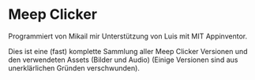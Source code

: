 # Meep Clicker

Programmiert von Mikail mir Unterstützung von Luis mit MIT Appinventor.

Dies ist eine (fast) komplette Sammlung aller Meep Clicker Versionen und den verwendeten Assets 
(Bilder und Audio) (Einige Versionen sind aus unerklärlichen Gründen verschwunden).
